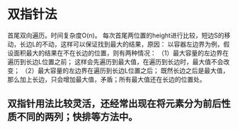 # 双指针法
首尾双向遍历。时间复杂度O(n)。 每次首尾两位置的height进行比较，短边S的移动，长边L的不动，这样可以保证找到最大的结果，原因：
以容器左边界为例，假设面积最大的结果在不在长边的位置，则有两种情况：
（1）最大容量的左边界在遍历到长边L位置之前； 这样会先遍历到最大值，在遍历到长边时，最大值不会改变；
（2）最大容量的左边界在遍历到长边L位置之后； 既然长边之后是最大值，那么加上长边，只会增加最大值，矛盾；所有最大值还在长边的位置处。

## 双指针用法比较灵活，还经常出现在将元素分为前后性质不同的两列；快排等方法中。